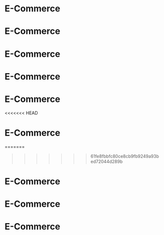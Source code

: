# E-Commerce
# E-Commerce
# E-Commerce
# E-Commerce
# E-Commerce
<<<<<<< HEAD
# E-Commerce
=======
>>>>>>> 61fe8fbbfc80ce8cb9fb9249a93bed72044d289b
# E-Commerce
# E-Commerce
# E-Commerce
